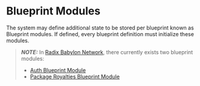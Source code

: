 # Blueprint Modules

The system may define additional state to be stored per blueprint known as Blueprint modules. If defined, 
every blueprint definition must initialize these modules.

> **_NOTE:_** In [Radix Babylon Network](../../../#radix-babylon-network), there currently
> exists two blueprint modules:
> * [Auth Blueprint Module](../../../native/auth/blueprint_module.md)
> * [Package Royalties Blueprint Module](../../../native/royalties/package_royalties.md)